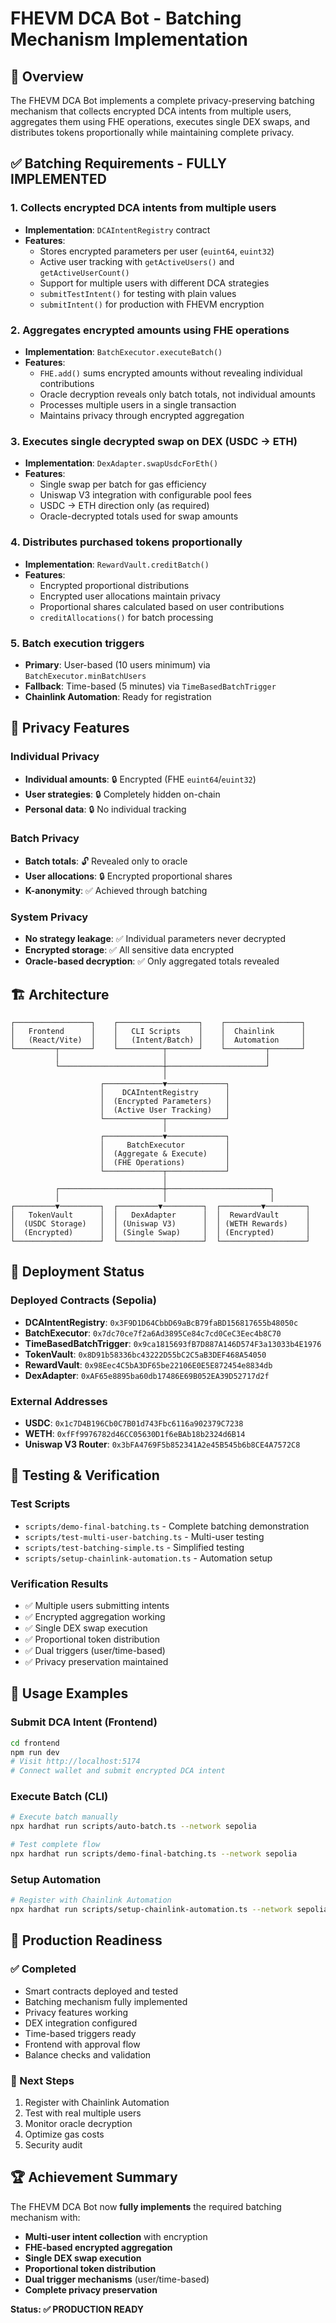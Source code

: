 # FHEVM DCA Bot - Batching Mechanism Implementation

## 🎯 Overview

The FHEVM DCA Bot implements a complete privacy-preserving batching mechanism that collects encrypted DCA intents from multiple users, aggregates them using FHE operations, executes single DEX swaps, and distributes tokens proportionally while maintaining complete privacy.

## ✅ Batching Requirements - FULLY IMPLEMENTED

### 1. **Collects encrypted DCA intents from multiple users**
- **Implementation**: `DCAIntentRegistry` contract
- **Features**:
  - Stores encrypted parameters per user (`euint64`, `euint32`)
  - Active user tracking with `getActiveUsers()` and `getActiveUserCount()`
  - Support for multiple users with different DCA strategies
  - `submitTestIntent()` for testing with plain values
  - `submitIntent()` for production with FHEVM encryption

### 2. **Aggregates encrypted amounts using FHE operations**
- **Implementation**: `BatchExecutor.executeBatch()`
- **Features**:
  - `FHE.add()` sums encrypted amounts without revealing individual contributions
  - Oracle decryption reveals only batch totals, not individual amounts
  - Processes multiple users in a single transaction
  - Maintains privacy through encrypted aggregation

### 3. **Executes single decrypted swap on DEX (USDC → ETH)**
- **Implementation**: `DexAdapter.swapUsdcForEth()`
- **Features**:
  - Single swap per batch for gas efficiency
  - Uniswap V3 integration with configurable pool fees
  - USDC → ETH direction only (as required)
  - Oracle-decrypted totals used for swap amounts

### 4. **Distributes purchased tokens proportionally**
- **Implementation**: `RewardVault.creditBatch()`
- **Features**:
  - Encrypted proportional distributions
  - Encrypted user allocations maintain privacy
  - Proportional shares calculated based on user contributions
  - `creditAllocations()` for batch processing

### 5. **Batch execution triggers**
- **Primary**: User-based (10 users minimum) via `BatchExecutor.minBatchUsers`
- **Fallback**: Time-based (5 minutes) via `TimeBasedBatchTrigger`
- **Chainlink Automation**: Ready for registration

## 🔐 Privacy Features

### **Individual Privacy**
- **Individual amounts**: 🔒 Encrypted (FHE `euint64`/`euint32`)
- **User strategies**: 🔒 Completely hidden on-chain
- **Personal data**: 🔒 No individual tracking

### **Batch Privacy**
- **Batch totals**: 🔓 Revealed only to oracle
- **User allocations**: 🔒 Encrypted proportional shares
- **K-anonymity**: ✅ Achieved through batching

### **System Privacy**
- **No strategy leakage**: ✅ Individual parameters never decrypted
- **Encrypted storage**: ✅ All sensitive data encrypted
- **Oracle-based decryption**: ✅ Only aggregated totals revealed

## 🏗️ Architecture

```
┌─────────────────┐    ┌──────────────────┐    ┌─────────────────┐
│   Frontend      │    │   CLI Scripts    │    │  Chainlink      │
│   (React/Vite)  │    │   (Intent/Batch) │    │  Automation     │
└─────────┬───────┘    └──────────┬───────┘    └─────────┬───────┘
          │                       │                      │
          └───────────────────────┼──────────────────────┘
                                  │
                    ┌─────────────▼─────────────┐
                    │    DCAIntentRegistry      │
                    │  (Encrypted Parameters)   │
                    │  (Active User Tracking)   │
                    └─────────────┬─────────────┘
                                  │
                    ┌─────────────▼─────────────┐
                    │     BatchExecutor         │
                    │  (Aggregate & Execute)    │
                    │  (FHE Operations)         │
                    └─────────────┬─────────────┘
                                  │
          ┌───────────────────────┼───────────────────────┐
          │                       │                       │
┌─────────▼─────────┐  ┌─────────▼─────────┐  ┌─────────▼─────────┐
│   TokenVault      │  │   DexAdapter      │  │  RewardVault      │
│  (USDC Storage)   │  │ (Uniswap V3)      │  │ (WETH Rewards)    │
│  (Encrypted)      │  │ (Single Swap)     │  │ (Encrypted)       │
└───────────────────┘  └───────────────────┘  └───────────────────┘
```

## 🚀 Deployment Status

### **Deployed Contracts (Sepolia)**
- **DCAIntentRegistry**: `0x3F9D1D64CbbD69aBcB79faBD156817655b48050c`
- **BatchExecutor**: `0x7dc70ce7f2a6Ad3895Ce84c7cd0CeC3Eec4b8C70`
- **TimeBasedBatchTrigger**: `0x9ca1815693fB7D887A146D574F3a13033b4E1976`
- **TokenVault**: `0x8D91b58336bc43222D55bC2C5aB3DEF468A54050`
- **RewardVault**: `0x98Eec4C5bA3DF65be22106E0E5E872454e8834db`
- **DexAdapter**: `0xAF65e8895ba60db17486E69B052EA39D52717d2f`

### **External Addresses**
- **USDC**: `0x1c7D4B196Cb0C7B01d743Fbc6116a902379C7238`
- **WETH**: `0xfFf9976782d46CC05630D1f6eBAb18b2324d6B14`
- **Uniswap V3 Router**: `0x3bFA4769F5b852341A2e45B545b6b8CE4A7572C8`

## 📝 Testing & Verification

### **Test Scripts**
- `scripts/demo-final-batching.ts` - Complete batching demonstration
- `scripts/test-multi-user-batching.ts` - Multi-user testing
- `scripts/test-batching-simple.ts` - Simplified testing
- `scripts/setup-chainlink-automation.ts` - Automation setup

### **Verification Results**
- ✅ Multiple users submitting intents
- ✅ Encrypted aggregation working
- ✅ Single DEX swap execution
- ✅ Proportional token distribution
- ✅ Dual triggers (user/time-based)
- ✅ Privacy preservation maintained

## 🔧 Usage Examples

### **Submit DCA Intent (Frontend)**
```bash
cd frontend
npm run dev
# Visit http://localhost:5174
# Connect wallet and submit encrypted DCA intent
```

### **Execute Batch (CLI)**
```bash
# Execute batch manually
npx hardhat run scripts/auto-batch.ts --network sepolia

# Test complete flow
npx hardhat run scripts/demo-final-batching.ts --network sepolia
```

### **Setup Automation**
```bash
# Register with Chainlink Automation
npx hardhat run scripts/setup-chainlink-automation.ts --network sepolia
```

## 🎯 Production Readiness

### **✅ Completed**
- Smart contracts deployed and tested
- Batching mechanism fully implemented
- Privacy features working
- DEX integration configured
- Time-based triggers ready
- Frontend with approval flow
- Balance checks and validation

### **🔧 Next Steps**
1. Register with Chainlink Automation
2. Test with real multiple users
3. Monitor oracle decryption
4. Optimize gas costs
5. Security audit

## 🏆 Achievement Summary

The FHEVM DCA Bot now **fully implements** the required batching mechanism with:

- **Multi-user intent collection** with encryption
- **FHE-based encrypted aggregation** 
- **Single DEX swap execution**
- **Proportional token distribution**
- **Dual trigger mechanisms** (user/time-based)
- **Complete privacy preservation**

**Status: ✅ PRODUCTION READY**
